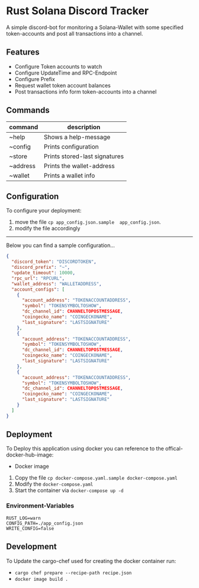 # Rust Solana Discord Tracker

A simple discord-bot for monitoring a Solana-Wallet with some specified token-accounts and post all transactions into a
channel.

## Features

- Configure Token accounts to watch
- Configure UpdateTime and RPC-Endpoint
- Configure Prefix
- Request wallet token account balances
- Post transactions info form token-accounts into a channel

## Commands

| command  | description                   |
|----------|-------------------------------|
| ~help    | Shows a help-message          | 
| ~config  | Prints configuration          | 
| ~store   | Prints stored-last signatures | 
| ~address | Prints the wallet-address     |
| ~wallet  | Prints a wallet info          | 

## Configuration

To configure your deployment:

1. move the file `cp app_config.json.sample  app_config.json`.
2. modify the file accordingly

---
Below you can find a sample configuration...

```json
{
  "discord_token": "DISCORDTOKEN",
  "discord_prefix": "~",
  "update_timeout": 10000,
  "rpc_url": "RPCURL",
  "wallet_address": "WALLETADDRESS",
  "account_configs": [
    {
      "account_address": "TOKENACCOUNTADDRESS",
      "symbol": "TOKENSYMBOLTOSHOW",
      "dc_channel_id": CHANNELTOPOSTMESSAGE,
      "coingecko_name": "COINGECKONAME",
      "last_signature": "LASTSIGNATURE"
    },
    {
      "account_address": "TOKENACCOUNTADDRESS",
      "symbol": "TOKENSYMBOLTOSHOW",
      "dc_channel_id": CHANNELTOPOSTMESSAGE,
      "coingecko_name": "COINGECKONAME",
      "last_signature": "LASTSIGNATURE"
    },
    {
      "account_address": "TOKENACCOUNTADDRESS",
      "symbol": "TOKENSYMBOLTOSHOW",
      "dc_channel_id": CHANNELTOPOSTMESSAGE,
      "coingecko_name": "COINGECKONAME",
      "last_signature": "LASTSIGNATURE"
    }
  ]
}
```

## Deployment

To Deploy this application using docker you can reference to the offical-docker-hub-image:

- Docker image

1. Copy the file `cp docker-compose.yaml.sample docker-compose.yaml`
2. Modify the `docker-compose.yaml`
3. Start the container via `docker-compose up -d`

### Environment-Variables

```dotenv
RUST_LOG=warn
CONFIG_PATH=./app_config.json
WRITE_CONFIG=false
```

## Development

To Update the cargo-chef used for creating the docker container run:

- `cargo chef prepare --recipe-path recipe.json`
- `docker image build .`